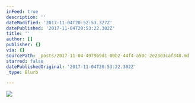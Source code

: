 ```yaml
---
inFeed: true
description: ''
dateModified: '2017-11-04T20:52:53.327Z'
datePublished: '2017-11-04T20:53:22.302Z'
title: ''
author: []
publisher: {}
via: {}
sourcePath: _posts/2017-11-04-4979b9d1-00b2-44f4-a50c-2e23d3caf348.md
starred: false
datePublishedOriginal: '2017-11-04T20:53:22.302Z'
_type: Blurb

---
```

![](https://the-grid-user-content.s3-us-west-2.amazonaws.com/1236eb16-d093-44b8-8474-1cbda089ade5.jpg)